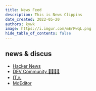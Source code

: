 ```yaml
---
title: News Feed
description: This is News Clippins
date_created: 2022-05-20
authors: kywk
image: https://i.imgur.com/mErPwqL.png
hide_table_of_contents: false
---
```


<!--truncate-->

## news & discus

- [Hacker News](https://news.ycombinator.com/)
- [DEV Community 👩‍💻👨‍💻](https://dev.to/)
- [IT人](https://iter01.com/)
- [MdEditor](https://www.gushiciku.cn/pl/)

